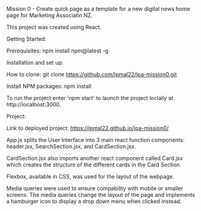 Mission 0 - Create quick page as a template for a new digital news home page for Marketing Associatin NZ. 

This project was created using React. 

Getting Started:

Prerequisites: 
npm install npm@latest -g

Installation and set up:

How to clone: git clone https://github.com/jpmal22/jpa-mission0.git

Install NPM packages: npm install

To run the project enter 'npm start' to launch the project loclally at http://localhost:3000.

Project:

Link to deployed project: https://jpmal22.github.io/jpa-mission0/

App.js splits the User Interface into 3 main react function components: header.jsx, SearchSection.jsx, and CardSection.jsx. 

CardSection.jsx also imports another react component called Card.jsx which creates the structure of the different cards in the Card Section. 

Flexbox, available in CSS, was used for the layout of the webpage. 

Media queries were used to ensure compability with mobile or smaller screens. The media queries change the layout of the page and implements a hamburger icon to display a drop down menu when clicked instead. 

